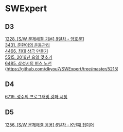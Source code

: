 # SWExpert

## D3
[1228. [S/W 문제해결 기본] 8일차 - 암호문1](https://github.com/dkyou7/SWExpert/tree/master/1228)<br>
[3431. 준환이의 운동관리](https://github.com/dkyou7/SWExpert/tree/master/3431)<br>
[4466. 최대 상금 만들기](https://github.com/dkyou7/SWExpert/tree/master/4466)<br>
[5515. 2016년 요일 맞추기](https://github.com/dkyou7/SWExpert/tree/master/5515)<br>
[6485. 삼성시의 버스 노선](https://github.com/dkyou7/SWExpert/tree/master/6485)<br>
(https://github.com/dkyou7/SWExpert/tree/master/5215)<br>


## D4
[6719. 성수의 프로그래밍 강좌 시청](https://github.com/dkyou7/SWExpert/tree/master/6719)<br>

## D5
[1256. [S/W 문제해결 응용] 6일차 - K번째 접미어](https://github.com/dkyou7/SWExpert/tree/master/1256)<br>
